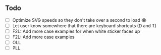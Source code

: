 ## Todo

- [ ] Optimize SVG speeds so they don't take over a second to load 😭
- [ ] Let user know somewhere that there are keyboard shortcuts (D and T)
- [ ] F2L: Add more case examples for when white sticker faces up
- [ ] F2L: Add more case examples
- [ ] OLL
- [ ] PLL
